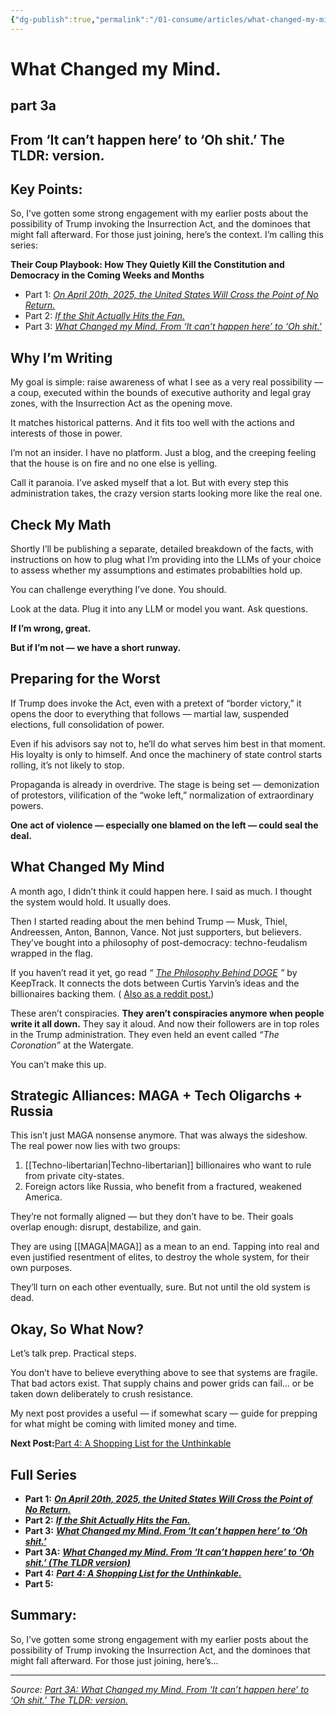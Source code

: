 ```yaml
---
{"dg-publish":true,"permalink":"/01-consume/articles/what-changed-my-mind/","title":"What Changed my Mind"}
---
```



# What Changed my Mind. 

## part 3a

## From ‘It can’t happen here’ to ‘Oh shit.’ The TLDR: version.

## Key Points:
So, I’ve gotten some strong engagement with my earlier posts about the possibility of Trump invoking the Insurrection Act, and the dominoes that might fall afterward. For those just joining, here’s the context. I’m calling this series:

**Their Coup Playbook: How They Quietly Kill the Constitution and Democracy in the Coming Weeks and Months**

- Part 1: [*On April 20th, 2025, the United States Will Cross the Point of No Return.*](https://medium.com/@aletheisthenes/on-april-20th-2025-the-united-states-will-cross-the-point-of-no-return-0aecac04cfc3)
- Part 2: [*If the Shit Actually Hits the Fan.*](https://medium.com/@aletheisthenes/if-the-shit-actually-hits-the-fan-b491462c6057)
- Part 3: [*What Changed my Mind. From ‘It can’t happen here’ to ‘Oh shit.’*](https://medium.com/@aletheisthenes/part-3-what-changed-my-mind-from-it-cant-happen-here-to-oh-shit-1d427df2feee)

## Why I’m Writing

My goal is simple: raise awareness of what I see as a very real possibility — a coup, executed within the bounds of executive authority and legal gray zones, with the Insurrection Act as the opening move.

It matches historical patterns. And it fits too well with the actions and interests of those in power.

I’m not an insider. I have no platform. Just a blog, and the creeping feeling that the house is on fire and no one else is yelling.

Call it paranoia. I’ve asked myself that a lot. But with every step this administration takes, the crazy version starts looking more like the real one.

## Check My Math

Shortly I’ll be publishing a separate, detailed breakdown of the facts, with instructions on how to plug what I’m providing into the LLMs of your choice to assess whether my assumptions and estimates probabilties hold up.

You can challenge everything I’ve done. You should.

Look at the data. Plug it into any LLM or model you want. Ask questions.

**If I’m wrong, great.**

**But if I’m not — we have a short runway.**

## Preparing for the Worst

If Trump does invoke the Act, even with a pretext of “border victory,” it opens the door to everything that follows — martial law, suspended elections, full consolidation of power.

Even if his advisors say not to, he’ll do what serves him best in that moment. His loyalty is only to himself. And once the machinery of state control starts rolling, it’s not likely to stop.

Propaganda is already in overdrive. The stage is being set — demonization of protestors, vilification of the “woke left,” normalization of extraordinary powers.

**One act of violence — especially one blamed on the left — could seal the deal.**

## What Changed My Mind

A month ago, I didn’t think it could happen here. I said as much. I thought the system would hold. It usually does.

Then I started reading about the men behind Trump — Musk, Thiel, Andreessen, Anton, Bannon, Vance. Not just supporters, but believers. They’ve bought into a philosophy of post-democracy: techno-feudalism wrapped in the flag.

If you haven’t read it yet, go read *“* [*The Philosophy Behind DOGE*](https://keeptrack.substack.com/p/the-philosophy-behind-doge-curtis) *”* by KeepTrack. It connects the dots between Curtis Yarvin’s ideas and the billionaires backing them. ( [Also as a reddit post.](https://www.reddit.com/r/Keep_Track/comments/1it3yaz/the_philosophy_behind_doge_curtis_yarvin_and_the/))

These aren’t conspiracies. **They aren’t conspiracies anymore when people write it all down.** They say it aloud. And now their followers are in top roles in the Trump administration. They even held an event called *“The Coronation”* at the Watergate.

You can’t make this up.

## Strategic Alliances: MAGA + Tech Oligarchs + Russia

This isn’t just MAGA nonsense anymore. That was always the sideshow. The real power now lies with two groups:

1. [[Techno-libertarian\|Techno-libertarian]]  billionaires who want to rule from private city-states.
2. Foreign actors like Russia, who benefit from a fractured, weakened America.

They’re not formally aligned — but they don’t have to be. Their goals overlap enough: disrupt, destabilize, and gain.

They are using [[MAGA\|MAGA]]  as a mean to an end. Tapping into real and even justified resentment of elites, to destroy the whole system, for their own purposes.

They’ll turn on each other eventually, sure. But not until the old system is dead.

## Okay, So What Now?

Let’s talk prep. Practical steps.

You don’t have to believe everything above to see that systems are fragile. That bad actors exist. That supply chains and power grids can fail… or be taken down deliberately to crush resistance.

My next post provides a useful — if somewhat scary — guide for prepping for what might be coming with limited money and time.

**Next Post:**[Part 4: A Shopping List for the Unthinkable](https://medium.com/@aletheisthenes/part-4-a-shopping-list-for-the-unthinkable-b9c5d65c9a83)

## Full Series

- **Part 1:** [***On April 20th, 2025, the United States Will Cross the Point of No Return.***](https://medium.com/@aletheisthenes/on-april-20th-2025-the-united-states-will-cross-the-point-of-no-return-0aecac04cfc3)
- **Part 2:** [***If the Shit Actually Hits the Fan.***](https://medium.com/@aletheisthenes/if-the-shit-actually-hits-the-fan-b491462c6057)
- **Part 3:** [***What Changed my Mind. From ‘It can’t happen here’ to ‘Oh shit.’***](https://medium.com/@aletheisthenes/part-3-what-changed-my-mind-from-it-cant-happen-here-to-oh-shit-1d427df2feee)
- **Part 3A:** [***What Changed my Mind. From ‘It can’t happen here’ to ‘Oh shit.’ (The TLDR version)***](https://medium.com/@aletheisthenes/part-3a-what-changed-my-mind-from-it-cant-happen-here-to-oh-shit-the-tldr-version-a78ef04e893f)
- **Part 4:** [***Part 4: A Shopping List for the Unthinkable.***](https://medium.com/@aletheisthenes/part-4-a-shopping-list-for-the-unthinkable-b9c5d65c9a83)
- **Part 5:**

## Summary:
So, I’ve gotten some strong engagement with my earlier posts about the possibility of Trump invoking the Insurrection Act, and the dominoes that might fall afterward. For those just joining, here’s…

---

*Source: [Part 3A: What Changed my Mind. From ‘It can’t happen here’ to ‘Oh shit.’ The TLDR: version.](https://medium.com/@aletheisthenes/part-3a-what-changed-my-mind-from-it-cant-happen-here-to-oh-shit-the-tldr-version-a78ef04e893f)*
